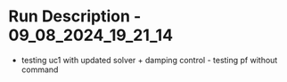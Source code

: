 # Run Description - 09_08_2024_19_21_14

- testing uc1 with updated solver + damping control - testing pf without command

